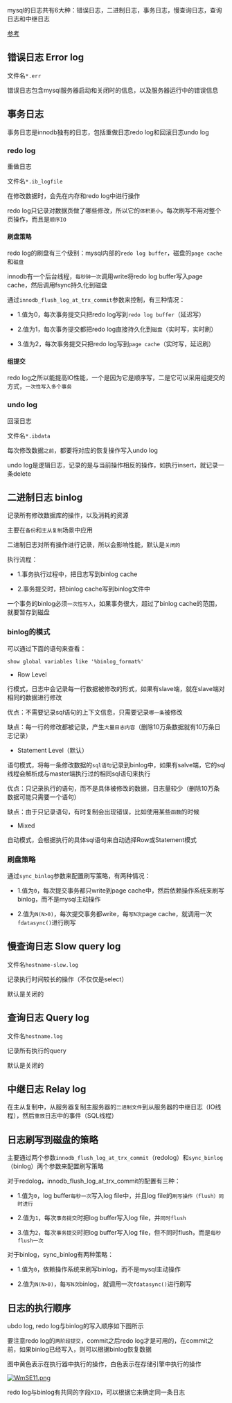 mysql的日志共有6大种：错误日志，二进制日志，事务日志，慢查询日志，查询日志和中继日志

[参考](https://segmentfault.com/a/1190000023827696)

## 错误日志 Error log

文件名`*.err`

错误日志包含mysql服务器启动和关闭时的信息，以及服务器运行中的错误信息

## 事务日志

事务日志是innodb独有的日志，包括重做日志redo log和回滚日志undo log

### redo log

重做日志

文件名`*.ib_logfile`

在修改数据时，会先在内存和redo log中进行操作

redo log只记录对数据页做了哪些修改，所以它的`体积更小`，每次刷写不用对整个页操作，而且是`顺序IO`

#### 刷盘策略

redo log的刷盘有三个级别：mysql内部的`redo log buffer`，磁盘的`page cache`和`磁盘`

innodb有一个后台线程，`每秒钟一次`调用write将redo log buffer写入page cache，然后调用fsync持久化到磁盘

通过`innodb_flush_log_at_trx_commit`参数来控制，有三种情况：

- 1.值为0，每次事务提交只把redo log写到`redo log buffer`（延迟写）

- 2.值为1，每次事务提交都把redo log直接持久化到`磁盘`（实时写，实时刷）

- 3.值为2，每次事务提交只把redo log写到`page cache`（实时写，延迟刷）

#### 组提交

redo log之所以能提高IO性能，一个是因为它是顺序写，二是它可以采用组提交的方式，`一次性写入多个事务`

### undo log

回滚日志

文件名`*.ibdata`

每次修改数据`之前`，都要将对应的恢复操作写入undo log

undo log是逻辑日志，记录的是与当前操作相反的操作，如执行insert，就记录一条delete

## 二进制日志 binlog

记录所有修改数据库的操作，以及消耗的资源

主要在`备份`和`主从复制`场景中应用

二进制日志对所有操作进行记录，所以会影响性能，默认是`关闭的`

执行流程：

- 1.事务执行过程中，把日志写到binlog cache

- 2.事务提交时，把binlog cache写到binlog文件中

一个事务的binlog必须`一次性写入`，如果事务很大，超过了binlog cache的范围，就要暂存到磁盘

### binlog的模式

可以通过下面的语句来查看：

```
show global variables like '%binlog_format%'
```

- Row Level

行模式，日志中会记录每一行数据被修改的形式，如果有slave端，就在slave端对相同的数据进行修改

优点：不需要记录sql语句的上下文信息，只需要记录`哪一条`被修改

缺点：每一行的修改都被记录，产生`大量日志内容`（删除10万条数据就有10万条日志记录）

- Statement Level（默认）

语句模式，将每一条修改数据的`sql语句`记录到binlog中，如果有salve端，它的sql线程会解析成与master端执行过的相同sql语句来执行

优点：只记录执行的语句，而不是具体被修改的数据，日志量较少（删除10万条数据可能只需要一个语句）

缺点：由于只记录语句，有时复制会出现错误，比如使用某些`函数`的时候

- Mixed

自动模式，会根据执行的具体sql语句来自动选择Row或Statement模式

### 刷盘策略

通过`sync_binlog`参数来配置刷写策略，有两种情况：

- 1.值为`0`，每次提交事务都只write到page cache中，然后依赖操作系统来刷写binlog，而不是mysql主动操作

- 2.值为`N(N>0)`，每次提交事务都write，每`写N次`page cache，就调用一次`fdatasync()`进行刷写

## 慢查询日志 Slow query log

文件名`hostname-slow.log`

记录执行时间较长的操作（不仅仅是select）

默认是关闭的

## 查询日志 Query log

文件名`hostname.log`

记录所有执行的query

默认是关闭的

## 中继日志 Relay log

在主从复制中，从服务器复制主服务器的`二进制文件`到从服务器的中继日志（IO线程），然后`重放`日志中的事件（SQL线程）

## 日志刷写到磁盘的策略

主要通过两个参数`innodb_flush_log_at_trx_commit`（redolog）和`sync_binlog`（binlog）两个参数来配置刷写策略

对于redolog，innodb_flush_log_at_trx_commit的配置有三种：

- 1.值为`0`，log buffer`每秒一次`写入log file中，并且log file的`刷写操作（flush）同时进行`

- 2.值为`1`，每次`事务提交`时把log buffer写入log file，并`同时flush`

- 3.值为`2`，每次`事务提交`时把log buffer写入log file，但不同时flush，而是`每秒flush一次`

对于binlog，sync_binlog有两种策略：

- 1.值为`0`，依赖操作系统来刷写binlog，而不是mysql主动操作

- 2.值为`N(N>0)`，每`写N次`binlog，就调用一次`fdatasync()`进行刷写

## 日志的执行顺序

ubdo log, redo log与binlog的写入顺序如下图所示

要注意redo log的`两阶段提交`，commit之后redo log才是可用的，在commit之前，如果binlog已经写入，则可以根据binlog恢复数据


图中黄色表示在执行器中执行的操作，白色表示在存储引擎中执行的操作

[![WmSE11.png](https://z3.ax1x.com/2021/07/15/WmSE11.png)](https://imgtu.com/i/WmSE11)

redo log与binlog有共同的字段`XID`，可以根据它来确定同一条日志